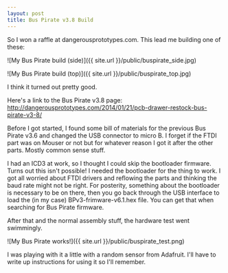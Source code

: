 ```yaml
---
layout: post
title: Bus Pirate v3.8 Build
---
```


So I won a raffle at dangerousprototypes.com.  This lead me building one of these:

![My Bus Pirate build (side)]({{ site.url }}/public/buspirate_side.jpg)

![My Bus Pirate build (top)]({{ site.url }}/public/buspirate_top.jpg)

I think it turned out pretty good.

Here's a link to the Bus Pirate v3.8 page:
http://dangerousprototypes.com/2014/01/21/pcb-drawer-restock-bus-pirate-v3-8/

Before I got started, I found some bill of materials for the previous Bus Pirate v3.6 and changed the USB connector to micro B.  I forget if the FTDI part was on Mouser or not but for whatever reason I got it after the other parts.  Mostly common sense stuff.

I had an ICD3 at work, so I thought I could skip the bootloader firmware.  Turns out this isn't possible!  I needed the bootloader for the thing to work.  I got all worried about FTDI drivers and reflowing the parts and thinking the baud rate might not be right.  For posterity, something about the bootloader is necessary to be on there, then you go back through the USB interface to load the (in my case) BPv3-frimware-v6.1.hex file.  You can get that when searching for Bus Pirate firmware.

After that and the normal assembly stuff, the hardware test went swimmingly.

![My Bus Pirate works!]({{ site.url }}/public/buspirate_test.png)

I was playing with it a little with a random sensor from Adafruit.  I'll have to write up instructions for using it so I'll remember.
